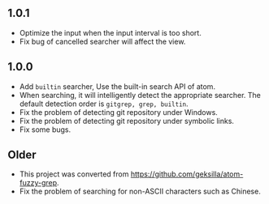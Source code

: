 ## 1.0.1
* Optimize the input when the input interval is too short.
* Fix bug of cancelled searcher will affect the view.
## 1.0.0
* Add `builtin` searcher, Use the built-in search API of atom.
* When searching, it will intelligently detect the appropriate searcher. The default detection order is `gitgrep, grep, builtin`.
* Fix the problem of detecting git repository under Windows.
* Fix the problem of detecting git repository under symbolic links.
* Fix some bugs.

## Older
* This project was converted from https://github.com/geksilla/atom-fuzzy-grep.
* Fix the problem of searching for non-ASCII characters such as Chinese.

